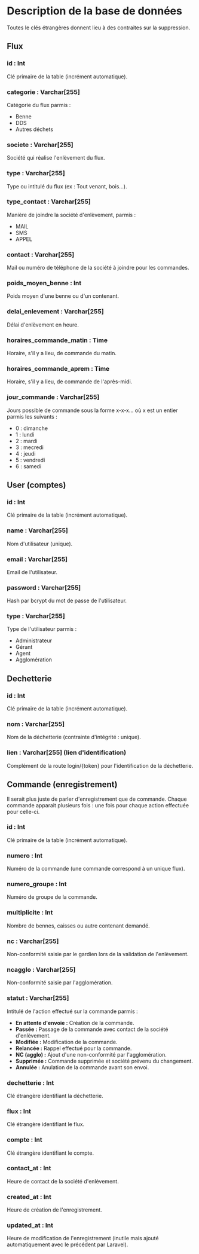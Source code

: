 # Description de la base de données

Toutes le clés étrangères donnent lieu à des contraites sur la suppression.

## Flux

### id : Int 
Clé primaire de la table (incrément automatique).

### categorie : Varchar[255]
Catégorie du flux parmis :
* Benne
* DDS
* Autres déchets

### societe : Varchar[255]
Société qui réalise l'enlèvement du flux.

### type : Varchar[255]
Type ou intitulé du flux (ex : Tout venant, bois...).

### type_contact : Varchar[255]
Manière de joindre la société d'enlèvement, parmis :
* MAIL
* SMS
* APPEL 

### contact : Varchar[255]
Mail ou numéro de téléphone de la société à joindre pour les commandes.

### poids_moyen_benne : Int
Poids moyen d'une benne ou d'un contenant.

### delai_enlevement : Varchar[255]
Délai d'enlèvement en heure.

### horaires_commande_matin : Time
Horaire, s'il y a lieu, de commande du matin.

### horaires_commande_aprem : Time
Horaire, s'il y a lieu, de commande de l'après-midi.

### jour_commande : Varchar[255]
Jours possible de commande sous la forme x-x-x... où x est un entier parmis les suivants :
- 0 : dimanche
- 1 : lundi
- 2 : mardi
- 3 : mecredi
- 4 : jeudi
- 5 : vendredi
- 6 : samedi

## User (comptes)

### id : Int 
Clé primaire de la table (incrément automatique).

### name : Varchar[255] 
Nom d'utilisateur (unique).

### email : Varchar[255]
Email de l'utilisateur.

### password : Varchar[255]
Hash par bcrypt du mot de passe de l'utilisateur.

### type : Varchar[255]
Type de l'utilisateur parmis : 
* Administrateur
* Gérant
* Agent
* Agglomération

## Dechetterie

### id : Int 
Clé primaire de la table (incrément automatique).
### nom : Varchar[255]
Nom de la déchetterie (contrainte d'intégrité : unique).

### lien : Varchar[255] (lien d'identification)
Complément de la route login/{token} pour l'identification de la déchetterie.

## Commande (enregistrement)

Il serait plus juste de parler d'enregistrement que de commande. Chaque commande apparait plusieurs fois : une fois pour chaque action effectuée pour celle-ci. 

### id : Int 
Clé primaire de la table (incrément automatique).

### numero : Int 

Numéro de la commande (une commande correspond à un unique flux).

### numero_groupe : Int 

Numéro de groupe de la commande.

### multiplicite : Int 
Nombre de bennes, caisses ou autre contenant demandé.

### nc : Varchar[255] 
Non-conformité saisie par le gardien lors de la validation de l'enlèvement.

### ncagglo : Varchar[255] 
Non-conformité saisie par l'agglomération.

### statut : Varchar[255] 
Intitulé de l'action effectué sur la commande parmis :
* **En attente d'envoie :** Création de la commande.
* **Passée :** Passage de la commande avec contact de la société d'enlèvement.
* **Modifiée :** Modification de la commande.
* **Relancée :** Rappel effectué pour la commande.
* **NC (agglo) :** Ajout d'une non-conformité par l'agglomération.
* **Supprimée :** Commande supprimée et société prévenu du changement.
* **Annulée :** Anulation de la commande avant son envoi.

### dechetterie : Int 
Clé étrangère identifiant la déchetterie.

### flux : Int 
Clé étrangère identifiant le flux.
### compte : Int 
Clé étrangère identifiant le compte.

### contact_at : Int 
Heure de contact de la société d'enlèvement.

### created_at : Int 
Heure de création de l'enregistrement.

### updated_at : Int 

Heure de modification de l'enregistrement (inutile mais ajouté automatiquement avec le précédent par Laravel).
